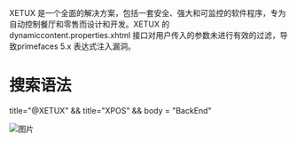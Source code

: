  XETUX 是一个全面的解决方案，包括一套安全、强大和可监控的软件程序，专为自动控制餐厅和零售而设计和开发。XETUX 的dynamiccontent.properties.xhtml 接口对用户传入的参数未进行有效的过滤，导致primefaces 5.x 表达式注入漏洞。

# 搜索语法
title="@XETUX" && title="XPOS" && body = "BackEnd"

![图片](https://github.com/user-attachments/assets/38da60af-a564-4e62-8f00-79aec0369411)
